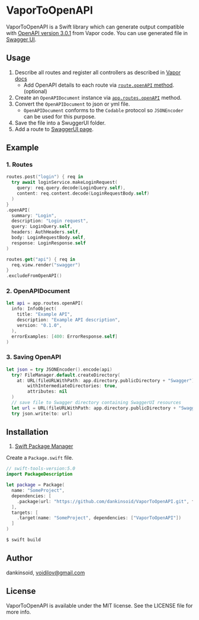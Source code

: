 # VaporToOpenAPI

VaporToOpenAPI is a Swift library which can generate output compatible with [OpenAPI version 3.0.1](https://github.com/OAI/OpenAPI-Specification/blob/master/versions/3.0.1.md) from Vapor code. You can use generated file in [Swagger UI](https://swagger.io/swagger-ui/).

## Usage
1. Describe all routes and register all controllers as described in [Vapor docs](https://docs.vapor.codes/basics/routing)
   - Add OpenAPI details to each route via [`route.openAPI` method](#1-routes). (optional)
2. Create an `OpenAPIDocument` instance via [`app.routes.openAPI`](#2-openapidocument) method.
3. Convert the `OpenAPIDocument` to json or yml file.
   - `OpenAPIDocument` conforms to the `Codable` protocol so `JSONEncoder` can be used for this purpose.
4. Save the file into a SwuggerUI folder.
5. Add a route to [SwaggerUI page](https://swagger.io/swagger-ui/).

## Example
### 1. Routes
```swift
routes.post("login") { req in
  try await loginService.makeLoginRequest(
    query: req.query.decode(LoginQuery.self),
    content: req.content.decode(LoginRequestBody.self)
  )
}
.openAPI(
  summary: "Login",
  description: "Login request",
  query: LoginQuery.self,
  headers: AuthHeaders.self,
  body: LoginRequestBody.self,
  response: LoginResponse.self
)

routes.get("api") { req in
  req.view.render("swagger")
}
.excludeFromOpenAPI()
```
### 2. OpenAPIDocument
```swift
let api = app.routes.openAPI(
  info: InfoObject(
    title: "Example API",
    description: "Example API description",
    version: "0.1.0",
  ),
  errorExamples: [400: ErrorResponse.self]
)
```
### 3. Saving OpenAPI
```swift
let json = try JSONEncoder().encode(api)
  try? FileManager.default.createDirectory(
    at: URL(fileURLWithPath: app.directory.publicDirectory + "Swagger"),
		withIntermediateDirectories: true,
		attributes: nil
  )
  // save file to Swagger directory containing SwaggerUI resources
  let url = URL(fileURLWithPath: app.directory.publicDirectory + "Swagger/swagger.json")
  try json.write(to: url)
```

## Installation
1. [Swift Package Manager](https://github.com/apple/swift-package-manager)

Create a `Package.swift` file.
```swift
// swift-tools-version:5.0
import PackageDescription

let package = Package(
  name: "SomeProject",
  dependencies: [
    .package(url: "https://github.com/dankinsoid/VaporToOpenAPI.git", from: "1.6.0")
  ],
  targets: [
    .target(name: "SomeProject", dependencies: ["VaporToOpenAPI"])
  ]
)
```
```ruby
$ swift build
```

## Author

dankinsoid, voidilov@gmail.com

## License

VaporToOpenAPI is available under the MIT license. See the LICENSE file for more info.

